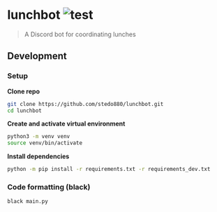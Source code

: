 # lunchbot ![test](https://github.com/vikpe/lunchbot/workflows/test/badge.svg?branch=master)
> A Discord bot for coordinating lunches

## Development

### Setup

**Clone repo**
```bash
git clone https://github.com/stedo880/lunchbot.git
cd lunchbot
```

**Create and activate virtual environment**
```bash
python3 -m venv venv
source venv/bin/activate
```

**Install dependencies**
```bash
python -m pip install -r requirements.txt -r requirements_dev.txt 
```

### Code formatting (black)
```bash
black main.py
```
